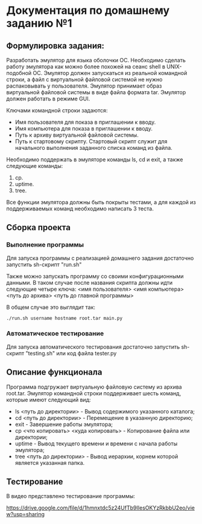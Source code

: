 # Документация по домашнему заданию №1

## Формулировка задания:

Разработать эмулятор для языка оболочки ОС. Необходимо сделать работу
эмулятора как можно более похожей на сеанс shell в UNIX-подобной ОС.
Эмулятор должен запускаться из реальной командной строки, а файл с
виртуальной файловой системой не нужно распаковывать у пользователя.
Эмулятор принимает образ виртуальной файловой системы в виде файла формата
tar. Эмулятор должен работать в режиме GUI.

Ключами командной строки задаются:
* Имя пользователя для показа в приглашении к вводу.
* Имя компьютера для показа в приглашении к вводу.
* Путь к архиву виртуальной файловой системы.
* Путь к стартовому скрипту.
Стартовый скрипт служит для начального выполнения заданного списка
команд из файла.

Необходимо поддержать в эмуляторе команды ls, cd и exit, а также
следующие команды:
1. cp.
2. uptime.
3. tree.

Все функции эмулятора должны быть покрыты тестами, а для каждой из
поддерживаемых команд необходимо написать 3 теста.

## Сборка проекта

### Выполнение программы
Для запуска программы с реализацией домашнего задания достаточно запустить sh-скрипт "run.sh"

Также можно запускать программу со своими конфигурационными данными. В таком случае после названия скрипта должны идти следующие четыре ключа: <имя пользователя> <имя компьютера> <путь до архива> <путь до главной программы>

В общем случае это выглядит так:
```sh
./run.sh username hostname root.tar main.py
```

### Автоматическое тестирование
Для запуска автоматического тестирования достаточно запустить sh-скрипт "testing.sh" или код файла tester.py

## Описание функционала

Программа подгружает виртуальную файловую систему из архива root.tar. Эмулятор командной строки поддерживает шесть команд, которые имеют следующий вид:
* ls <путь до директории> - Вывод содержимого указанного каталога;
* cd <путь до директории> - Перемещение в указанную директорию;
* exit - Завершение работы эмулятора;
* cp <что копировать> <куда копировать> - Копирование файла или директории;
* uptime - Вывод текущего времени и времени с начала работы эмулятора;
* tree <путь до директории> - Вывод иерархии, корнем которой является указанная папка.

## Тестирование

В видео представлено тестирование программы:

https://drive.google.com/file/d/1hmnxtdc5z24UfTb9IIesOKYzRkbbU2eo/view?usp=sharing
